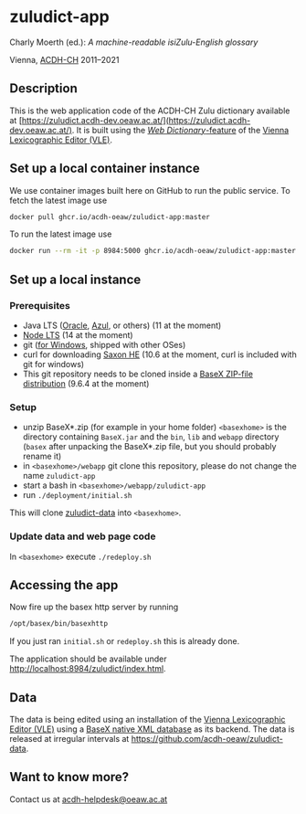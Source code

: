# zuludict-app

Charly Moerth (ed.):
*A machine-readable isiZulu-English glossary*

Vienna, [ACDH-CH](https://www.oeaw.ac.at/acdh) 2011–2021

## Description

This is the web application code of the ACDH-CH Zulu dictionary available at [https://zuludict.acdh-dev.oeaw.ac.at/](https://zuludict.acdh-dev.oeaw.ac.at/). It is built using the [*Web Dictionary*-feature](https://clarin.oeaw.ac.at/lrp/dict-gate/vle_docu/vle_docu__v001.html#web_dictionary) of the [Vienna Lexicographic Editor (VLE)](https://www.oeaw.ac.at/acdh/tools/vle).

## Set up a local container instance

We use container images built here on GitHub to run the public service.
To fetch the latest image use

```bash
docker pull ghcr.io/acdh-oeaw/zuludict-app:master
```

To run the latest image use

```bash
docker run --rm -it -p 8984:5000 ghcr.io/acdh-oeaw/zuludict-app:master
```

## Set up a local instance

### Prerequisites

* Java LTS ([Oracle](https://www.oracle.com/java/technologies/javase-downloads.html),
  [Azul](https://www.azul.com/downloads/zulu-community/?version=java-11-lts&package=jdk),
  or others) (11 at the moment)
* [Node LTS](https://nodejs.org/) (14 at the moment)
* git ([for Windows](https://gitforwindows.org/), shipped with other OSes)
* curl for downloading [Saxon HE](https://www.saxonica.com/download/java.xml)
  (10.6 at the moment, curl is included with git for windows)
* This git repository needs to be cloned inside a [BaseX ZIP-file distribution](https://basex.org/download/)
  (9.6.4 at the moment)

### Setup

* unzip BaseX*.zip (for example in your home folder)
  `<basexhome>` is the directory containing `BaseX.jar` and the `bin`, `lib` and
  `webapp` directory (`basex` after unpacking the BaseX*.zip file, but you should
  probably rename it)
* in `<basexhome>/webapp` git clone this repository,
  please do not change the name `zuludict-app`
* start a bash in `<basexhome>/webapp/zuludict-app`
* run `./deployment/initial.sh`

This will clone [zuludict-data](https://github.com/acdh-oeaw/zuludict-data)
into `<basexhome>`.

### Update data and web page code

In `<basexhome>` execute `./redeploy.sh`

## Accessing the app

Now fire up the basex http server by running

```bash
/opt/basex/bin/basexhttp
```

If you just ran `initial.sh` or `redeploy.sh` this is already done.

The application should be available under <http://localhost:8984/zuludict/index.html>.

## Data

The data is being edited using an installation of the [Vienna Lexicographic Editor (VLE)](https://www.oeaw.ac.at/acdh/tools/vle) using a [BaseX native XML database](https://basex.org/) as its backend. The data is released at irregular intervals at <https://github.com/acdh-oeaw/zuludict-data>.

## Want to know more?

Contact us at <acdh-helpdesk@oeaw.ac.at>

